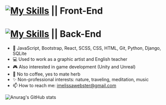 ### 



[![My Skills](https://skills.thijs.gg/icons?i=javascript,bootstrap,react,scss,css,html)](https://skills.thijs.gg) || Front-End
===
[![My Skills](https://skills.thijs.gg/icons?i=python,django,sqlite)](https://skills.thijs.gg) || Back-End
===

- 🌱 JavaScript, Bootstrap, React, SCSS, CSS, HTML, Git, Python, Django, SQLite
- 💻 Used to work as a graphic artist and English teacher
- 🎮 Also interested in game development (Unity and Unreal)
- 🌿 No to coffee, yes to mate herb
- ✨ Non-professional interests: nature, traveling, meditation, music 
- 📫 How to reach me: imelissawebster@gmail.com

![Anurag's GitHub stats](https://github-readme-stats.vercel.app/api?username=melissawebster&show_icons=true&theme=prussian)<p></p>


